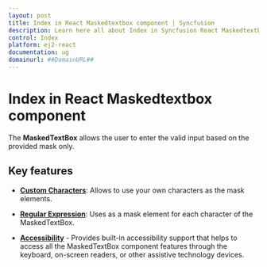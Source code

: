 ```yaml
---
layout: post
title: Index in React Maskedtextbox component | Syncfusion
description: Learn here all about Index in Syncfusion React Maskedtextbox component of Syncfusion Essential JS 2 and more.
control: Index 
platform: ej2-react
documentation: ug
domainurl: ##DomainURL##
---
```


# Index in React Maskedtextbox component

The **MaskedTextBox** allows the user to enter the valid input based on the provided mask only.

## Key features

* **[Custom Characters](./mask-configuration#custom-characters/)**: Allows to use your own characters as the mask elements.

* **[Regular Expression](./mask-configuration#regular-expression/)**: Uses as a mask element for each character of the MaskedTextBox.

* **[Accessibility](./accessibility/)** - Provides built-in accessibility support that helps to access all the MaskedTextBox component features through the keyboard, on-screen readers, or other assistive technology devices.
